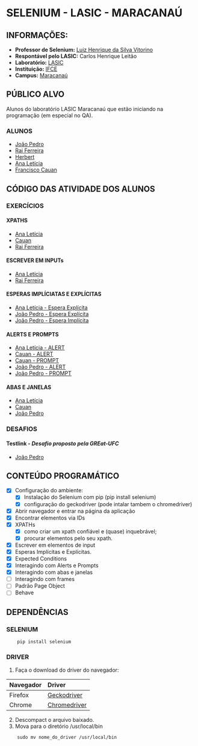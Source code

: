 # SELENIUM - LASIC - MARACANAÚ

## INFORMAÇÕES:
<!-- TODO: Colocar links de cada informação -->
+ **Professor de Selenium:** [Luiz Henrique da Silva Vitorino](https://github.com/LuizHenriqueVitorino)
+ **Respontável pelo LASIC:** Carlos Henrique Leitão
+ **Laboratório:** [LASIC](https://lasicifce.com.br/)
+ **Instituição:** [IFCE](https://ifce.edu.br/)
+ **Campus:** [Maracanaú](https://ifce.edu.br/maracanau)

## PÚBLICO ALVO
Alunos do laboratório LASIC Maracanaú que estão iniciando na programação (em especial no QA).
### ALUNOS
- [João Pedro](https://github.com/jppn123)
- [Rai Ferreira](https://github.com/Raiferreira1)
- [Herbert](https://github.com/AntoniHerbert)
- [Ana Letícia](https://github.com/ana-le-ticia)
- [Francisco Cauan](https://github.com/cauan-sampaio)

## CÓDIGO DAS ATIVIDADE DOS ALUNOS
### EXERCÍCIOS
#### XPATHS
- [Ana Letícia](https://github.com/ana-le-ticia/selenium/blob/main/atv_form.py)
- [Cauan](https://github.com/cauan-sampaio/curso-selenium/blob/main/aula6.py)
- [Rai Ferreira](https://github.com/Raiferreira1/Selenium/blob/main/ex1.py)

#### ESCREVER EM INPUTs
- [Ana Letícia](https://github.com/ana-le-ticia/selenium/blob/main/teste6.py)
- [Rai Ferreira](https://github.com/Raiferreira1/Selenium/blob/main/Exercicio.py)

#### ESPERAS IMPLÍCIATAS E EXPLÍCITAS
- [Ana Letícia - Espera Explícita](https://github.com/ana-le-ticia/selenium/blob/main/t.py)
- [João Pedro - Espera Explícita](https://github.com/jppn123/Selenium-Py/blob/main/-explicitWait.py)
- [João Pedro - Espera Implícita](https://github.com/jppn123/Selenium-Py/blob/main/-implicitWait.py)

#### ALERTS E PROMPTS
- [Ana Letícia - ALERT](https://github.com/ana-le-ticia/selenium/blob/main/teste8.py)
- [Cauan - ALERT](https://github.com/cauan-sampaio/curso-selenium/blob/main/login.py)
- [Cauan - PROMPT](https://github.com/cauan-sampaio/curso-selenium/blob/main/prompt.py)
- [João Pedro - ALERT](https://github.com/jppn123/Selenium-Py/blob/main/AlertLogin.py)
- [João Pedro - PROMPT](https://github.com/jppn123/Selenium-Py/blob/main/AlertPrompt.py)

#### ABAS E JANELAS
- [Ana Letícia](https://github.com/ana-le-ticia/selenium/blob/main/window_test.py)
- [Cauan](https://github.com/cauan-sampaio/curso-selenium/blob/main/abas.py)
- [João Pedro](https://github.com/jppn123/Selenium-Py/blob/main/AbasEJanelas.py)

### DESAFIOS
#### **Testlink** - *Desafio proposto pela GREat-UFC*
- [João Pedro](https://github.com/jppn123/Selenium-Py/tree/main/great-atividade)

## CONTEÚDO PROGRAMÁTICO

- [x] Configuração do ambiente:
    - [x] Instalação do Selenium com pip (pip install selenium)
    - [x] configuração do geckodriver (pode intalar tambem o chromedriver)
- [x] Abrir navegador e entrar na página da aplicação
- [x] Encontrar elementos via IDs
- [x] XPATHs
    - [x] como criar um xpath confiável e (quase) inquebrável;
    - [x] procurar elementos pelo seu xpath.
- [x] Escrever em elementos de input
- [x] Esperas Implícitas e Explícitas.
- [x] Expected Conditions
- [x] Interagindo com Alerts e Prompts
- [x] Interagindo com abas e janelas
- [ ] Interagindo com frames
- [ ] Padrão Page Object
- [ ] Behave

## DEPENDÊNCIAS
### SELENIUM
```
    pip install selenium
```
### DRIVER
1. Faça o download do driver do navegador:

| Navegador         | Driver            |
|:------------------|:------------------|
|Firefox            |[Geckodriver](https://github.com/mozilla/geckodriver/releases/latest)        |
|Chrome             |[Chromedriver](https://chromedriver.chromium.org/downloads)       |

2. Descompact o arquivo baixado.
3. Mova para o diretório /usr/local/bin

```
    sudo mv nome_do_driver /usr/local/bin
```
